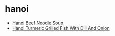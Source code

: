# hanoi

 * [Hanoi Beef Noodle Soup](index/h/hanoi-beef-noodle-soup-233548.json)
 * [Hanoi Turmeric Grilled Fish With Dill And Onion](index/h/hanoi-turmeric-grilled-fish-with-dill-and-onion-236372.json)
